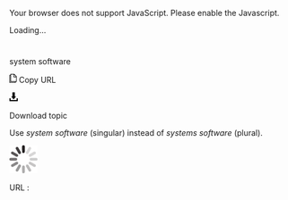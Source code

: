 Your browser does not support JavaScript. Please enable the Javascript.

Loading...

# 

system software

![Copy URL](media/system-software/Copy.png)
Copy URL

![Download](media/system-software/Download.png)

Download topic

Use *system software* (singular) instead of *systems software* (plural).

![In progress](media/system-software/activity-large.gif)

URL :
